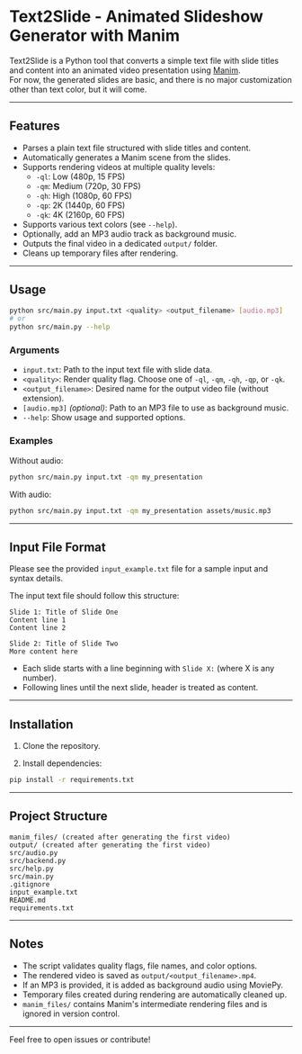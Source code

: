 # Text2Slide - Animated Slideshow Generator with Manim

Text2Slide is a Python tool that converts a simple text file with slide titles and content into an animated video presentation using [Manim](https://www.manim.community/).  
For now, the generated slides are basic, and there is no major customization other than text color, but it will come.

---

## Features

- Parses a plain text file structured with slide titles and content.  
- Automatically generates a Manim scene from the slides.  
- Supports rendering videos at multiple quality levels:  
  - `-ql`: Low (480p, 15 FPS)  
  - `-qm`: Medium (720p, 30 FPS)  
  - `-qh`: High (1080p, 60 FPS)  
  - `-qp`: 2K (1440p, 60 FPS)  
  - `-qk`: 4K (2160p, 60 FPS)  
- Supports various text colors (see `--help`).  
- Optionally, add an MP3 audio track as background music.  
- Outputs the final video in a dedicated `output/` folder.  
- Cleans up temporary files after rendering.  

---

## Usage

```bash
python src/main.py input.txt <quality> <output_filename> [audio.mp3]
# or
python src/main.py --help
```

### Arguments

- `input.txt`: Path to the input text file with slide data.
- `<quality>`: Render quality flag. Choose one of `-ql`, `-qm`, `-qh`, `-qp`, or `-qk`.
- `<output_filename>`: Desired name for the output video file (without extension).
- `[audio.mp3]` *(optional)*: Path to an MP3 file to use as background music.
- `--help`: Show usage and supported options.

### Examples

Without audio:
```bash
python src/main.py input.txt -qm my_presentation
```

With audio:
```bash
python src/main.py input.txt -qm my_presentation assets/music.mp3
```

---

## Input File Format

Please see the provided `input_example.txt` file for a sample input and syntax details.

The input text file should follow this structure:

```
Slide 1: Title of Slide One
Content line 1
Content line 2

Slide 2: Title of Slide Two
More content here
```

- Each slide starts with a line beginning with `Slide X:` (where X is any number).
- Following lines until the next slide, header is treated as content.

---

## Installation

1. Clone the repository.

2. Install dependencies:

```bash
pip install -r requirements.txt
```

---

## Project Structure

```
manim_files/ (created after generating the first video)
output/ (created after generating the first video)
src/audio.py
src/backend.py
src/help.py
src/main.py
.gitignore
input_example.txt
README.md
requirements.txt
```

---

## Notes

- The script validates quality flags, file names, and color options.
- The rendered video is saved as `output/<output_filename>.mp4`.
- If an MP3 is provided, it is added as background audio using MoviePy.
- Temporary files created during rendering are automatically cleaned up.
- `manim_files/` contains Manim's intermediate rendering files and is ignored in version control.

---

Feel free to open issues or contribute!
